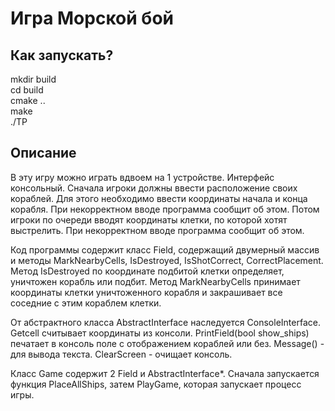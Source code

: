 # Игра Морской бой

## Как запускать?
mkdir build  
cd build  
cmake ..  
make  
./TP  
		
## Описание
В эту игру можно играть вдвоем на 1 устройстве.
Интерфейс консольный.
Сначала игроки должны ввести расположение своих кораблей. Для этого необходимо ввести координаты начала и конца корабля. При некорректном вводе программа сообщит об этом.
Потом игроки по очереди вводят координаты клетки, по которой хотят выстрелить. При некорректном вводе программа сообщит об этом.


Код программы содержит класс Field, содержащий двумерный массив и методы MarkNearbyCells, IsDestroyed, IsShotCorrect, CorrectPlacement.
Метод IsDestroyed по координате подбитой клетки определяет, уничтожен корабль или подбит.
Метод MarkNearbyCells принимает координаты клетки уничтоженного корабля и закрашивает все соседние с этим кораблем клетки.


От абстрактного класса AbstractInterface наследуется ConsoleInterface.
Getcell считывает координаты из консоли.
PrintField(bool show_ships) печатает в консоль поле с отображением кораблей или без.
Message() - для вывода текста.
ClearScreen - очищает консоль.

Класс Game содержит 2 Field и AbstractInterface*. Сначала запускается функция PlaceAllShips, затем PlayGame, которая запускает процесс игры.


